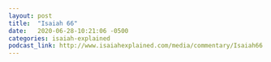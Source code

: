 ```yaml
---
layout: post
title:  "Isaiah 66"
date:   2020-06-28-10:21:06 -0500
categories: isaiah-explained
podcast_link: http://www.isaiahexplained.com/media/commentary/Isaiah66.mp3
---
```

